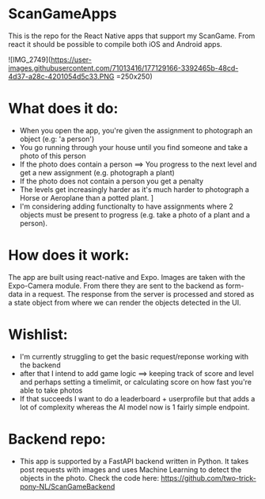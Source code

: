 # ScanGameApps
This is the repo for the React Native apps that support my ScanGame. From react it should be possible to compile both iOS and Android apps. 

![IMG_2749](https://user-images.githubusercontent.com/71013416/177129166-3392465b-48cd-4d37-a28c-4201054d5c33.PNG =250x250)

# What does it do:
- When you open the app, you're given the assignment to photograph an object (e.g: 'a person')
- You go running through your house until you find someone and take a photo of this person
- If the photo does contain a person ==> You progress to the next level and get a new assignment (e.g. photograph a plant)
- If the photo does not contain a person you get a penalty
- The levels get increasingly harder as it's much harder to photograph a Horse or Aeroplane than a potted plant. ]
- I'm considering adding functionalty to have assignments where 2 objects must be present to progress (e.g. take a photo of a plant and a person).

# How does it work: 
The app are built using react-native and Expo. Images are taken with the Expo-Camera module. From there they are sent to the backend as form-data in a request. 
The response from the server is processed and stored as a state object from where we can render the objects detected in the UI.

# Wishlist: 
- I'm currently struggling to get the basic request/reponse working with the backend
- after that I intend to add game logic ==> keeping track of score and level and perhaps setting a timelimit, or calculating score on how fast you're able to take photos
- If that succeeds I want to do a leaderboard + userprofile but that adds a lot of complexity whereas the AI model now is 1 fairly simple endpoint. 

# Backend repo: 
- This app is supported by a FastAPI backend written in Python. It takes post requests with images and uses Machine Learning to detect the objects in the photo. Check the code here: https://github.com/two-trick-pony-NL/ScanGameBackend
